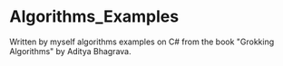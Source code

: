 # Algorithms_Examples
Written by myself algorithms examples on C# from the book "Grokking Algorithms" by Aditya Bhagrava.
